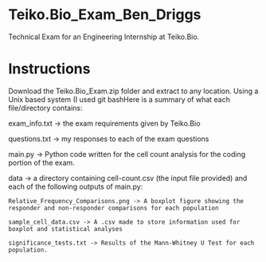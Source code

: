 # Teiko.Bio_Exam_Ben_Driggs
Technical Exam for an Engineering Internship at Teiko.Bio.


# Instructions

Download the Teiko.Bio_Exam.zip folder and extract to any location. Using a Unix based system (I used git bashHere is a summary of what each file/directory contains:

exam_info.txt -> the exam requirements given by Teiko.Bio

questions.txt -> my responses to each of the exam questions

main.py -> Python code written for the cell count analysis for the coding portion of the exam.

data -> a directory containing cell-count.csv (the input file provided) and each of the following outputs of main.py:

    Relative_Frequency_Comparisons.png -> A boxplot figure showing the responder and non-responder comparisons for each population
    
    sample_cell_data.csv -> A .csv made to store information used for boxplot and statistical analyses
    
    significance_tests.txt -> Results of the Mann-Whitney U Test for each population.
